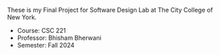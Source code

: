 These is my Final Project for Software Design Lab at The City College of New York.

- Course: CSC 221
- Professor: Bhisham Bherwani
- Semester: Fall 2024
